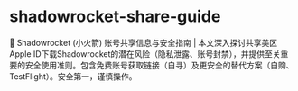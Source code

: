 # shadowrocket-share-guide
📖 Shadowrocket (小火箭) 账号共享信息与安全指南 | 本文深入探讨共享美区 Apple ID下载Shadowrocket的潜在风险（隐私泄露、账号封禁），并提供至关重要的安全使用准则。包含免费账号获取链接（自寻）及更安全的替代方案（自购、TestFlight）。安全第一，谨慎操作。
